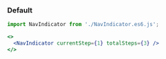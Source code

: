 ### Default

```jsx
import NavIndicator from './NavIndicator.es6.js';

<>
  <NavIndicator currentStep={1} totalSteps={3} />
</>
```

